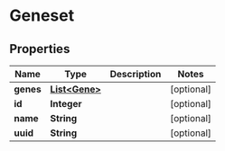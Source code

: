 

# Geneset


## Properties

Name | Type | Description | Notes
------------ | ------------- | ------------- | -------------
**genes** | [**List&lt;Gene&gt;**](Gene.md) |  |  [optional]
**id** | **Integer** |  |  [optional]
**name** | **String** |  |  [optional]
**uuid** | **String** |  |  [optional]



